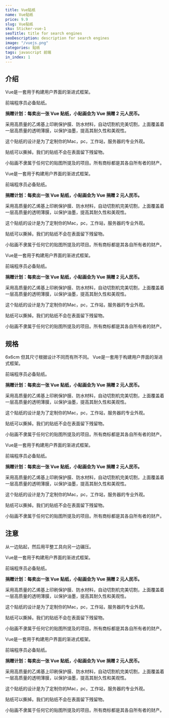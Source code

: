 ```yaml
---
title: Vue贴纸
name: Vue贴纸
price: 9.9
slug: Vue贴纸
sku: Sticker-vue-1
seoTitle: title for search engines
seoDescription: description for search engines
image: "/vuejs.png"
categories: 贴纸
tags: javascript 前端
in_index: 1
---
```

## 介绍
Vue是一套用于构建用户界面的渐进式框架。

前端程序员必备贴纸。

**捐赠计划：每卖出一张 Vue 贴纸，小贴画会为 Vue 捐赠 2 元人民币。**

采用高质量的乙烯基上印刷保护膜、防水材料，自动切割机完美切割，上面覆盖着一层高质量的透明薄膜，以保护油墨，提高其耐久性和美观性。

这个贴纸的设计是为了定制你的Mac，pc，工作站，服务器的专业外观。

贴纸可以撕掉。我们的贴纸不会在表面留下残留物。

小贴画不隶属于任何它的贴图所提及的项目。所有商标都是其各自所有者的财产。

Vue是一套用于构建用户界面的渐进式框架。

前端程序员必备贴纸。

**捐赠计划：每卖出一张 Vue 贴纸，小贴画会为 Vue 捐赠 2 元人民币。**

采用高质量的乙烯基上印刷保护膜、防水材料，自动切割机完美切割，上面覆盖着一层高质量的透明薄膜，以保护油墨，提高其耐久性和美观性。

这个贴纸的设计是为了定制你的Mac，pc，工作站，服务器的专业外观。

贴纸可以撕掉。我们的贴纸不会在表面留下残留物。

小贴画不隶属于任何它的贴图所提及的项目。所有商标都是其各自所有者的财产。

Vue是一套用于构建用户界面的渐进式框架。

前端程序员必备贴纸。

**捐赠计划：每卖出一张 Vue 贴纸，小贴画会为 Vue 捐赠 2 元人民币。**

采用高质量的乙烯基上印刷保护膜、防水材料，自动切割机完美切割，上面覆盖着一层高质量的透明薄膜，以保护油墨，提高其耐久性和美观性。

这个贴纸的设计是为了定制你的Mac，pc，工作站，服务器的专业外观。

贴纸可以撕掉。我们的贴纸不会在表面留下残留物。

小贴画不隶属于任何它的贴图所提及的项目。所有商标都是其各自所有者的财产。
## 规格
6x6cm 但其尺寸根据设计不同而有所不同。
Vue是一套用于构建用户界面的渐进式框架。

前端程序员必备贴纸。

**捐赠计划：每卖出一张 Vue 贴纸，小贴画会为 Vue 捐赠 2 元人民币。**

采用高质量的乙烯基上印刷保护膜、防水材料，自动切割机完美切割，上面覆盖着一层高质量的透明薄膜，以保护油墨，提高其耐久性和美观性。

这个贴纸的设计是为了定制你的Mac，pc，工作站，服务器的专业外观。

贴纸可以撕掉。我们的贴纸不会在表面留下残留物。

小贴画不隶属于任何它的贴图所提及的项目。所有商标都是其各自所有者的财产。

Vue是一套用于构建用户界面的渐进式框架。

前端程序员必备贴纸。

**捐赠计划：每卖出一张 Vue 贴纸，小贴画会为 Vue 捐赠 2 元人民币。**

采用高质量的乙烯基上印刷保护膜、防水材料，自动切割机完美切割，上面覆盖着一层高质量的透明薄膜，以保护油墨，提高其耐久性和美观性。

这个贴纸的设计是为了定制你的Mac，pc，工作站，服务器的专业外观。

贴纸可以撕掉。我们的贴纸不会在表面留下残留物。

小贴画不隶属于任何它的贴图所提及的项目。所有商标都是其各自所有者的财产。

## 注意
从一边贴起，然后用平整工具向另一边碾压。

Vue是一套用于构建用户界面的渐进式框架。

前端程序员必备贴纸。

**捐赠计划：每卖出一张 Vue 贴纸，小贴画会为 Vue 捐赠 2 元人民币。**

采用高质量的乙烯基上印刷保护膜、防水材料，自动切割机完美切割，上面覆盖着一层高质量的透明薄膜，以保护油墨，提高其耐久性和美观性。

这个贴纸的设计是为了定制你的Mac，pc，工作站，服务器的专业外观。

贴纸可以撕掉。我们的贴纸不会在表面留下残留物。

小贴画不隶属于任何它的贴图所提及的项目。所有商标都是其各自所有者的财产。

Vue是一套用于构建用户界面的渐进式框架。

前端程序员必备贴纸。

**捐赠计划：每卖出一张 Vue 贴纸，小贴画会为 Vue 捐赠 2 元人民币。**

采用高质量的乙烯基上印刷保护膜、防水材料，自动切割机完美切割，上面覆盖着一层高质量的透明薄膜，以保护油墨，提高其耐久性和美观性。

这个贴纸的设计是为了定制你的Mac，pc，工作站，服务器的专业外观。

贴纸可以撕掉。我们的贴纸不会在表面留下残留物。

小贴画不隶属于任何它的贴图所提及的项目。所有商标都是其各自所有者的财产。
